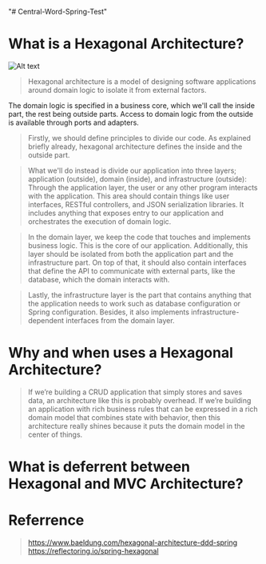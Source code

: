 "# Central-Word-Spring-Test" 

# What is a Hexagonal Architecture?

![Alt text](https://www.baeldung.com/wp-content/uploads/2019/12/DDD-Layers.png)

> Hexagonal architecture is a model of designing software applications around domain logic to isolate it from external factors.

The domain logic is specified in a business core, which we'll call the inside part, the rest being outside parts. Access to domain logic from the outside is available through ports and adapters. 


> Firstly, we should define principles to divide our code. As explained briefly already, hexagonal architecture defines the inside and the outside part.

> What we'll do instead is divide our application into three layers; application (outside), domain (inside), and infrastructure (outside): Through the application layer, the user or any other program interacts with the application. This area should contain things like user interfaces, RESTful controllers, and         JSON serialization libraries. It includes anything that exposes entry to our application and orchestrates the execution of domain logic.

> In the domain layer, we keep the code that touches and implements business logic. This is the core of our application. Additionally, this layer should be isolated from   both the application part and the infrastructure part. On top of that, it should also contain interfaces that define the API to communicate with external parts, like the database, which the domain interacts with.

> Lastly, the infrastructure layer is the part that contains anything that the application needs to work such as database configuration or Spring configuration. Besides, it also implements infrastructure-dependent interfaces from the domain layer.

# Why and when uses a Hexagonal Architecture?
> If we’re building a CRUD application that simply stores and saves data, an architecture like this is probably overhead. If we’re building an application with rich business rules that can be expressed in a rich domain model that combines state with behavior, then this architecture really shines because it puts the domain model in the center of things.

# What is deferrent between Hexagonal and MVC Architecture?

# Referrence
> https://www.baeldung.com/hexagonal-architecture-ddd-spring<br/>
> https://reflectoring.io/spring-hexagonal


